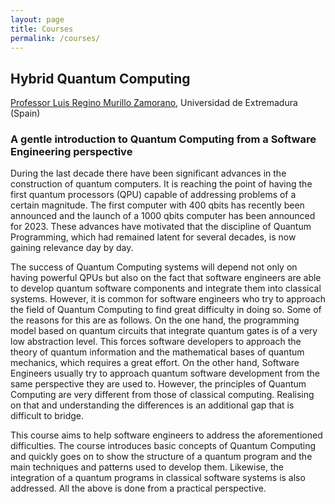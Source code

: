 ```yaml
---
layout: page
title: Courses
permalink: /courses/
---
```


## Hybrid Quantum Computing

[Professor Luis Regino Murillo Zamorano](people/murillo.html), Universidad de Extremadura (Spain)

### A gentle introduction to Quantum Computing from a Software Engineering perspective

During the last decade there have been significant advances in the construction of quantum computers. It is reaching the point of having the first quantum processors (QPU) capable of addressing problems of a certain magnitude. The first computer with 400 qbits has recently been announced and the launch of a 1000 qbits computer has been announced for 2023. These advances have motivated that the discipline of Quantum Programming, which had remained latent for several decades, is now gaining relevance day by day.

The success of Quantum Computing systems will depend not only on having powerful QPUs but also on the fact that software engineers are able to develop quantum software components and integrate them into classical systems. However, it is common for software engineers who try to approach the field of Quantum Computing to find great difficulty in doing so. Some of the reasons for this are as follows. On the one hand, the programming model based on quantum circuits that integrate quantum gates is of a very low abstraction level. This forces software developers to approach the theory of quantum information and the mathematical bases of quantum mechanics, which requires a great effort. On the other hand, Software Engineers usually try to approach quantum software development from the same perspective they are used to. However, the principles of Quantum Computing are very different from those of classical computing. Realising on that and understanding the differences is an additional gap that is difficult to bridge.

This course aims to help software engineers to address the aforementioned difficulties. The course introduces basic concepts of Quantum Computing and quickly goes on to show the structure of a quantum program and the main techniques and patterns used to develop them. Likewise, the integration of a quantum programs in classical software systems is also addressed. All the above is done from a practical perspective.

